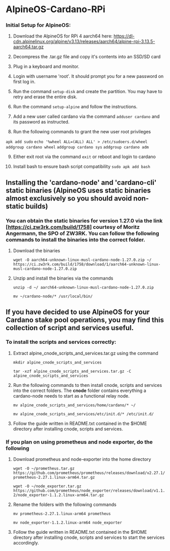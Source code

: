 # AlpineOS-Cardano-RPi
### Initial Setup for AlpineOS:
1) Download the AlpineOS for RPi 4 aarch64 here: https://dl-cdn.alpinelinux.org/alpine/v3.13/releases/aarch64/alpine-rpi-3.13.5-aarch64.tar.gz

2) Decompress the .tar.gz file and copy it's contents into an SSD/SD card

3) Plug in a keyboard and monitor.

4) Login with username 'root'. It should prompt you for a new password on first log in.

5) Run the command `setup-disk` and create the partition. You may have to retry and erase the entire disk.

6) Run the command `setup-alpine` and follow the instructions.

7) Add a new user called cardano via the command `adduser cardano` and its password as instructed.

8) Run the following commands to grant the new user root privileges

`apk add sudo` 
`echo '%wheel ALL=(ALL) ALL' > /etc/sudoers.d/wheel `
`addgroup cardano wheel`
`addgroup cardano sys`
`addgroup cardano adm`

9) Either exit root via the command `exit` or reboot and login to cardano

10) Install bash to ensure bash script compatibility
    `sudo apk add bash`

## Installing the 'cardano-node' and 'cardano-cli' static binaries (AlpineOS uses static binaries almost exclusively so you should avoid non-static builds)
### You can obtain the static binaries for version 1.27.0 via the link [https://ci.zw3rk.com/build/1758] courtesy of Moritz Angermann, the SPO of ZW3RK. You can follow the following commands to install the binaries into the correct folder.
1)  Download the binaries

    `wget -O aarch64-unknown-linux-musl-cardano-node-1.27.0.zip ~/ https://ci.zw3rk.com/build/1758/download/1/aarch64-unknown-linux-musl-cardano-node-1.27.0.zip`

2)  Unzip and install the binaries via the commands

    `unzip -d ~/ aarch64-unknown-linux-musl-cardano-node-1.27.0.zip`
    
    `mv ~/cardano-node/* /usr/local/bin/`
    

## If you have decided to use AlpineOS for your Cardano stake pool operations, you may find this collection of script and services useful.
### To install the scripts and services correctly:
1)  Extract alpine_cnode_scripts_and_services.tar.gz using the command

    `mkdir alpine_cnode_scripts_and_services`
    
    `tar -xzf alpine_cnode_scripts_and_services.tar.gz -C alpine_cnode_scripts_and_services`
    
2)  Run the following commands to then install cnode, scripts and services into the correct folders. The **cnode** folder contains everything a cardano-node needs to start as a functional relay node.

    `mv alpine_cnode_scripts_and_services/home/cardano/* ~/`
    
    `mv alpine_cnode_scripts_and_services/etc/init.d/* /etc/init.d/`
    
3)  Follow the guide written in README.txt contained in the $HOME directory after installing cnode, scripts and services.

### If you plan on using prometheus and node exporter, do the following
1)  Download prometheus and node-exporter into the home directory
    
    `wget -O ~/prometheus.tar.gz https://github.com/prometheus/prometheus/releases/download/v2.27.1/prometheus-2.27.1.linux-arm64.tar.gz`
    
    `wget -O ~/node_exporter.tar.gz https://github.com/prometheus/node_exporter/releases/download/v1.1.2/node_exporter-1.1.2.linux-arm64.tar.gz`

2)  Rename the folders with the following commands

    `mv prometheus-2.27.1.linux-arm64 prometheus`
    
    `mv node_exporter-1.1.2.linux-arm64 node_exporter`
3)  Follow the guide written in README.txt contained in the $HOME directory after installing cnode, scripts and services to start the services accordingly.
